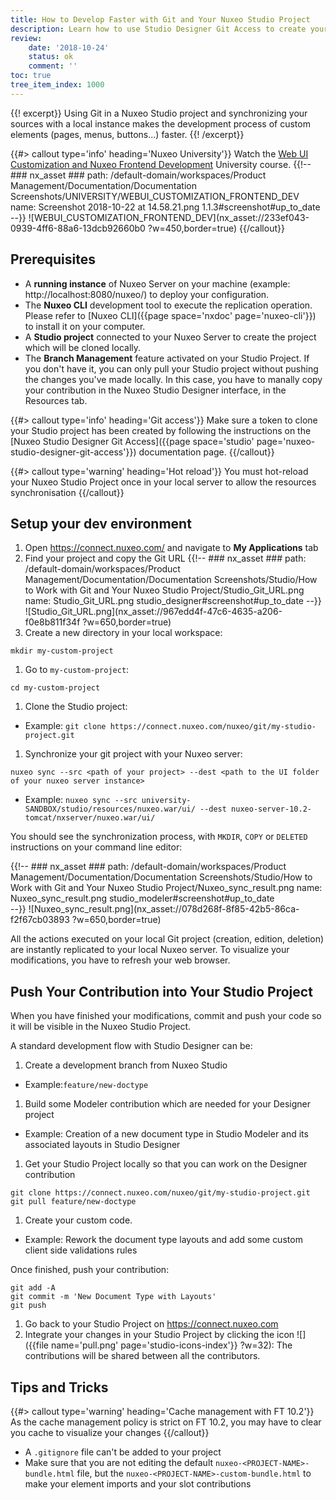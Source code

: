 ```yaml
---
title: How to Develop Faster with Git and Your Nuxeo Studio Project
description: Learn how to use Studio Designer Git Access to create your Studio Designer contribution
review:
    date: '2018-10-24'
    status: ok
    comment: ''
toc: true
tree_item_index: 1000
---
```

{{! excerpt}}
Using Git in a Nuxeo Studio project and synchronizing your sources with a local instance makes the development process of custom elements (pages, menus, buttons...) faster.
{{! /excerpt}}

{{#> callout type='info' heading='Nuxeo University'}}
Watch the [Web UI Customization and Nuxeo Frontend Development](https://university.nuxeo.com/learn/course/external/view/elearning/164/webui-customization-and-nuxeo-frontend-development) University course.
{{!--     ### nx_asset ###
    path: /default-domain/workspaces/Product Management/Documentation/Documentation Screenshots/UNIVERSITY/WEBUI_CUSTOMIZATION_FRONTEND_DEV
    name: Screenshot 2018-10-22 at 14.58.21.png
    1.1.3#screenshot#up_to_date
--}}
![WEBUI_CUSTOMIZATION_FRONTEND_DEV](nx_asset://233ef043-0939-4ff6-88a6-13dcb92660b0 ?w=450,border=true)
{{/callout}}

## Prerequisites

- A **running instance** of Nuxeo Server on your machine (example: http://localhost:8080/nuxeo/) to deploy your configuration.
- The **Nuxeo CLI** development tool to execute the replication operation. Please refer to [Nuxeo CLI]({{page space='nxdoc' page='nuxeo-cli'}}) to install it on your computer.
- A **Studio project** connected to your Nuxeo Server to create the project which will be cloned locally.
- The **Branch Management** feature activated on your Studio Project. If you don't have it, you can only pull your Studio project without pushing the changes you've made locally. In this case, you have to manally copy your contribution in the Nuxeo Studio Designer interface, in the Resources tab.

{{#> callout type='info' heading='Git access'}}
Make sure a token to clone your Studio project has been created by following the instructions on the [Nuxeo Studio Designer Git Access]({{page space='studio' page='nuxeo-studio-designer-git-access'}}) documentation page.
{{/callout}}

{{#> callout type='warning' heading='Hot reload'}}
You must hot-reload your Nuxeo Studio Project once in your local server to allow the resources synchronisation
{{/callout}}

## Setup your dev environment

1. Open https://connect.nuxeo.com/ and navigate to **My Applications** tab
1. Find your project and copy the Git URL
{{!--     ### nx_asset ###
    path: /default-domain/workspaces/Product Management/Documentation/Documentation Screenshots/Studio/How to Work with Git and Your Nuxeo Studio Project/Studio_Git_URL.png
    name: Studio_Git_URL.png
    studio_designer#screenshot#up_to_date
--}}
![Studio_Git_URL.png](nx_asset://967edd4f-47c6-4635-a206-f0e8b811f34f ?w=650,border=true)
1. Create a new directory in your local workspace:
  ```
  mkdir my-custom-project
  ```
1. Go to `my-custom-project`:
  ```
  cd my-custom-project
  ```
1. Clone the Studio project:</br>
  - Example: `git clone https://connect.nuxeo.com/nuxeo/git/my-studio-project.git`
1. Synchronize your git project with your Nuxeo server:
  ```
  nuxeo sync --src <path of your project> --dest <path to the UI folder of your nuxeo server instance>
  ```
  - Example: `nuxeo sync --src university-SANDBOX/studio/resources/nuxeo.war/ui/ --dest nuxeo-server-10.2-tomcat/nxserver/nuxeo.war/ui/`

You should see the synchronization process, with `MKDIR`, `COPY` or `DELETED` instructions on your command line editor:

{{!--     ### nx_asset ###
    path: /default-domain/workspaces/Product Management/Documentation/Documentation Screenshots/Studio/How to Work with Git and Your Nuxeo Studio Project/Nuxeo_sync_result.png
    name: Nuxeo_sync_result.png
    studio_modeler#screenshot#up_to_date  
--}}
![Nuxeo_sync_result.png](nx_asset://078d268f-8f85-42b5-86ca-f2f67cb03893 ?w=650,border=true)

All the actions executed on your local Git project (creation, edition, deletion) are instantly replicated to your local Nuxeo server. To visualize your modifications, you have to refresh your web browser.

## Push Your Contribution into Your Studio Project

When you have finished your modifications, commit and push your code so it will be visible in the Nuxeo Studio Project.

A standard development flow with Studio Designer can be:
1. Create a development branch from Nuxeo Studio
  - Example:`feature/new-doctype`
1. Build some Modeler contribution which are needed for your Designer project
  - Example: Creation of a new document type in Studio Modeler and its associated layouts in Studio Designer
1. Get your Studio Project locally so that you can work on the Designer contribution
```
git clone https://connect.nuxeo.com/nuxeo/git/my-studio-project.git
git pull feature/new-doctype
```
1. Create your custom code.
  - Example: Rework the document type layouts and add some custom client side validations rules  

Once finished, push your contribution:
```
git add -A
git commit -m 'New Document Type with Layouts'
git push
```
1. Go back to your Studio Project on https://connect.nuxeo.com
1. Integrate your changes in your Studio Project by clicking the icon ![]({{file name='pull.png' page='studio-icons-index'}} ?w=32): The contributions will be shared between all the contributors.


## Tips and Tricks

{{#> callout type='warning' heading='Cache management with FT 10.2'}}
As the cache management policy is strict on FT 10.2, you may have to clear you cache to visualize your changes
{{/callout}}

- A `.gitignore` file can't be added to your project
- Make sure that you are not editing the default `nuxeo-<PROJECT-NAME>-bundle.html` file, but the `nuxeo-<PROJECT-NAME>-custom-bundle.html` to make your element imports and your slot contributions
